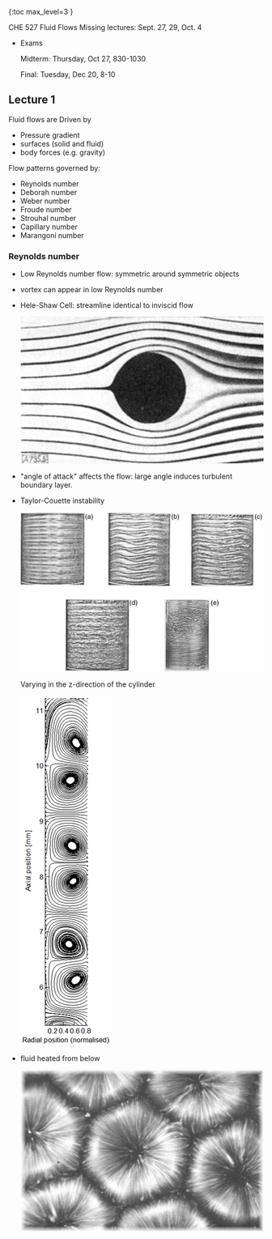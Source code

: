 {:toc max_level=3 }

CHE 527 Fluid Flows
Missing lectures: Sept. 27, 29, Oct. 4

* Exams
    
    Midterm: Thursday, Oct 27, 830-1030
    
    Final: Tuesday, Dec 20, 8-10
    
## Lecture 1 

Fluid flows are Driven by

* Pressure gradient
* surfaces (solid and fluid)
* body forces (e.g. gravity)

Flow patterns governed by:

* Reynolds number
* Deborah number
* Weber number
* Froude number
* Strouhal number
* Capillary number
* Marangoni number

### Reynolds number

* Low Reynolds number flow: symmetric around symmetric objects
* vortex can appear in low Reynolds number
* Hele-Shaw Cell: streamline identical to inviscid flow

    ![](heleshawflow.jpg)

* "angle of attack" affects the flow: large angle induces turbulent boundary layer.
* Taylor-Couette instability

    ![](taylor_couette.png)
    
    Varying in the z-direction of the cylinder

    ![](Taylor_Couette_Streamlines.png)

* fluid heated from below

    ![](RBCells.jpg)
    
